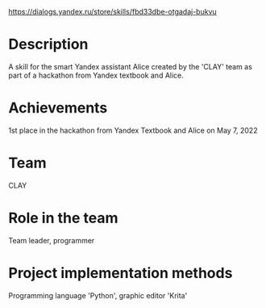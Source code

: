 https://dialogs.yandex.ru/store/skills/fbd33dbe-otgadaj-bukvu

# Description
A skill for the smart Yandex assistant Alice created by the 'CLAY' team as part of a hackathon from Yandex textbook and Alice.

# Achievements
1st place in the hackathon from Yandex Textbook and Alice on May 7, 2022

# Team
CLAY

# Role in the team
Team leader, programmer

# Project implementation methods
Programming language 'Python', graphic editor 'Krita'
